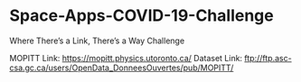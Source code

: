 # Space-Apps-COVID-19-Challenge
Where There’s a Link, There’s a Way Challenge

MOPITT Link: https://mopitt.physics.utoronto.ca/
Dataset Link: ftp://ftp.asc-csa.gc.ca/users/OpenData_DonneesOuvertes/pub/MOPITT/
